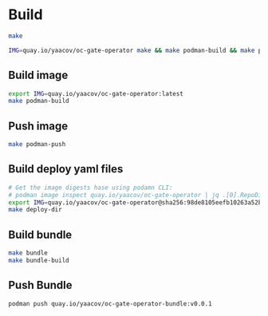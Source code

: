 # Build

```bash
make

IMG=quay.io/yaacov/oc-gate-operator make && make podman-build && make podman-push
```

## Build image

```bash
export IMG=quay.io/yaacov/oc-gate-operator:latest
make podman-build
```

## Push image

```bash
make podman-push
```

## Build deploy yaml files

```bash
# Get the image digests hase using podamn CLI:
# podman image inspect quay.io/yaacov/oc-gate-operator | jq .[0].RepoDigests[0]
export IMG=quay.io/yaacov/oc-gate-operator@sha256:98de8105eefb10263a52bd2730b3c5fee0b9a21960db34089f56a6dba8eec289
make deploy-dir
```

## Build bundle

```bash
make bundle
make bundle-build
```

## Push Bundle

```bash
podman push quay.io/yaacov/oc-gate-operator-bundle:v0.0.1
```